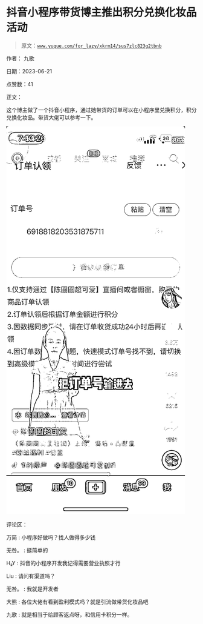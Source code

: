 # 抖音小程序带货博主推出积分兑换化妆品活动

> 原文：[`www.yuque.com/for_lazy/xkrm14/sus7zlc823g2tbnb`](https://www.yuque.com/for_lazy/xkrm14/sus7zlc823g2tbnb)

作者： 九歌

日期：2023-06-21

点赞数：41

正文：

这个博主做了一个抖音小程序，通过她带货的订单可以在小程序里兑换积分，积分兑换化妆品。带货大佬可以参考一下。

![](img/da91f660a52b418c34997b259249b45a.png)  

评论区：

万简 : 小程序好做吗？找人做得多少钱

无咎。 : 挺简单的

H₂Y : 抖音的小程序开发我记得需要营业执照才行

Liu : 请问有渠道吗？

无咎。 : 我就是开发者

大熊 : 各位大佬有看到盈利模式吗？就是引流做带货化妆品吧

九歌 : 就是相当于给顾客返点呀，和信用卡积分一样。


